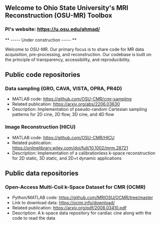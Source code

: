 ## Welcome to Ohio State University's MRI Reconstruction (OSU-MR) Toolbox
### PI's website: https://u.osu.edu/ahmad/

** ----- Under construction ----- **

Welcome to OSU-MR. Our primary focus is to share code for MR data acquisition, pre-processing, and reconstruction. Our codebase is built on the principle of transparency, accessibility, and reproducibility.

## Public code repositories
### Data sampling (GRO, CAVA, VISTA, OPRA, PR4D)
* MATLAB code: https://github.com/OSU-CMR/cmr-sampling
* Related publication: https://arxiv.org/abs/2206.03630
* Description: Implementation of pseudo-random Cartesian sampling patterns for 2D cine, 2D flow, 3D cine, and 4D flow
      
### Image Reconstruction (HICU)
* MATLAB code: https://github.com/OSU-CMR/HICU
* Related publication: https://onlinelibrary.wiley.com/doi/full/10.1002/mrm.28721
* Description: Implementation of a calibrationless k-space reconstruction for 2D static, 3D static, and 2D+t dynamic applications
  

## Public data repositories
### Open-Access Multi-Coil k-Space Dataset for CMR (OCMR)
* Python/MATLAB code: https://github.com/MRIOSU/OCMR/tree/master
* Link to download data: https://ocmr.info/download/
* Related publication: https://arxiv.org/pdf/2008.03410.pdf
* Description: A k-space data repository for cardiac cine along with the code to read the data 
